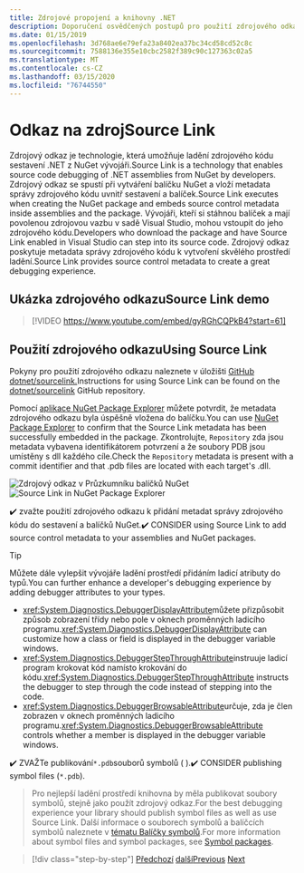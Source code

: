 ```yaml
---
title: Zdrojové propojení a knihovny .NET
description: Doporučení osvědčených postupů pro použití zdrojového odkazu ke zlepšení ladění knihoven .NET.
ms.date: 01/15/2019
ms.openlocfilehash: 3d768ae6e79efa23a8402ea37bc34cd58cd52c8c
ms.sourcegitcommit: 7588136e355e10cbc2582f389c90c127363c02a5
ms.translationtype: MT
ms.contentlocale: cs-CZ
ms.lasthandoff: 03/15/2020
ms.locfileid: "76744550"
---
```

# <a name="source-link"></a><span data-ttu-id="17b24-103">Odkaz na zdroj</span><span class="sxs-lookup"><span data-stu-id="17b24-103">Source Link</span></span>

<span data-ttu-id="17b24-104">Zdrojový odkaz je technologie, která umožňuje ladění zdrojového kódu sestavení .NET z NuGet vývojáři.</span><span class="sxs-lookup"><span data-stu-id="17b24-104">Source Link is a technology that enables source code debugging of .NET assemblies from NuGet by developers.</span></span> <span data-ttu-id="17b24-105">Zdrojový odkaz se spustí při vytváření balíčku NuGet a vloží metadata správy zdrojového kódu uvnitř sestavení a balíček.</span><span class="sxs-lookup"><span data-stu-id="17b24-105">Source Link executes when creating the NuGet package and embeds source control metadata inside assemblies and the package.</span></span> <span data-ttu-id="17b24-106">Vývojáři, kteří si stáhnou balíček a mají povolenou zdrojovou vazbu v sadě Visual Studio, mohou vstoupit do jeho zdrojového kódu.</span><span class="sxs-lookup"><span data-stu-id="17b24-106">Developers who download the package and have Source Link enabled in Visual Studio can step into its source code.</span></span> <span data-ttu-id="17b24-107">Zdrojový odkaz poskytuje metadata správy zdrojového kódu k vytvoření skvělého prostředí ladění.</span><span class="sxs-lookup"><span data-stu-id="17b24-107">Source Link provides source control metadata to create a great debugging experience.</span></span>

## <a name="source-link-demo"></a><span data-ttu-id="17b24-108">Ukázka zdrojového odkazu</span><span class="sxs-lookup"><span data-stu-id="17b24-108">Source Link demo</span></span>

> [!VIDEO https://www.youtube.com/embed/gyRGhCQPkB4?start=61]

## <a name="using-source-link"></a><span data-ttu-id="17b24-109">Použití zdrojového odkazu</span><span class="sxs-lookup"><span data-stu-id="17b24-109">Using Source Link</span></span>

<span data-ttu-id="17b24-110">Pokyny pro použití zdrojového odkazu naleznete v úložišti [GitHub dotnet/sourcelink.](https://github.com/dotnet/sourcelink/blob/master/README.md)</span><span class="sxs-lookup"><span data-stu-id="17b24-110">Instructions for using Source Link can be found on the [dotnet/sourcelink](https://github.com/dotnet/sourcelink/blob/master/README.md) GitHub repository.</span></span>

<span data-ttu-id="17b24-111">Pomocí [aplikace NuGet Package Explorer](https://github.com/NuGetPackageExplorer/NuGetPackageExplorer) můžete potvrdit, že metadata zdrojového odkazu byla úspěšně vložena do balíčku.</span><span class="sxs-lookup"><span data-stu-id="17b24-111">You can use [NuGet Package Explorer](https://github.com/NuGetPackageExplorer/NuGetPackageExplorer) to confirm that the Source Link metadata has been successfully embedded in the package.</span></span> <span data-ttu-id="17b24-112">Zkontrolujte, `Repository` zda jsou metadata vybavena identifikátorem potvrzení a že soubory PDB jsou umístěny s dll každého cíle.</span><span class="sxs-lookup"><span data-stu-id="17b24-112">Check the `Repository` metadata is present with a commit identifier and that .pdb files are located with each target's .dll.</span></span>

<span data-ttu-id="17b24-113">![Zdrojový odkaz v Průzkumníku balíčků NuGet](./media/sourcelink/nuget-package-explorer-sourcelink.png "Zdrojový odkaz v Průzkumníku balíčků NuGet")</span><span class="sxs-lookup"><span data-stu-id="17b24-113">![Source Link in NuGet Package Explorer](./media/sourcelink/nuget-package-explorer-sourcelink.png "Source Link in NuGet Package Explorer")</span></span>

<span data-ttu-id="17b24-114">✔️ zvažte použití zdrojového odkazu k přidání metadat správy zdrojového kódu do sestavení a balíčků NuGet.</span><span class="sxs-lookup"><span data-stu-id="17b24-114">✔️ CONSIDER using Source Link to add source control metadata to your assemblies and NuGet packages.</span></span>

> [!TIP]
> <span data-ttu-id="17b24-115">Můžete dále vylepšit vývojáře ladění prostředí přidáním ladicí atributy do typů.</span><span class="sxs-lookup"><span data-stu-id="17b24-115">You can further enhance a developer's debugging experience by adding debugger attributes to your types.</span></span>
>
> * <span data-ttu-id="17b24-116"><xref:System.Diagnostics.DebuggerDisplayAttribute>můžete přizpůsobit způsob zobrazení třídy nebo pole v oknech proměnných ladicího programu.</span><span class="sxs-lookup"><span data-stu-id="17b24-116"><xref:System.Diagnostics.DebuggerDisplayAttribute> can customize how a class or field is displayed in the debugger variable windows.</span></span>
> * <span data-ttu-id="17b24-117"><xref:System.Diagnostics.DebuggerStepThroughAttribute>instruuje ladicí program krokovat kód namísto krokování do kódu.</span><span class="sxs-lookup"><span data-stu-id="17b24-117"><xref:System.Diagnostics.DebuggerStepThroughAttribute> instructs the debugger to step through the code instead of stepping into the code.</span></span>
> * <span data-ttu-id="17b24-118"><xref:System.Diagnostics.DebuggerBrowsableAttribute>určuje, zda je člen zobrazen v oknech proměnných ladicího programu.</span><span class="sxs-lookup"><span data-stu-id="17b24-118"><xref:System.Diagnostics.DebuggerBrowsableAttribute> controls whether a member is displayed in the debugger variable windows.</span></span>

<span data-ttu-id="17b24-119">✔️ ZVAŽTe publikování`*.pdb`souborů symbolů ( ).</span><span class="sxs-lookup"><span data-stu-id="17b24-119">✔️ CONSIDER publishing symbol files (`*.pdb`).</span></span>

> <span data-ttu-id="17b24-120">Pro nejlepší ladění prostředí knihovna by měla publikovat soubory symbolů, stejně jako použít zdrojový odkaz.</span><span class="sxs-lookup"><span data-stu-id="17b24-120">For the best debugging experience your library should publish symbol files as well as use Source Link.</span></span> <span data-ttu-id="17b24-121">Další informace o souborech symbolů a balíčcích symbolů naleznete v [tématu Balíčky symbolů](./nuget.md#symbol-packages).</span><span class="sxs-lookup"><span data-stu-id="17b24-121">For more information about symbol files and symbol packages, see [Symbol packages](./nuget.md#symbol-packages).</span></span>

>[!div class="step-by-step"]
><span data-ttu-id="17b24-122">[Předchozí](dependencies.md)
>[další](publish-nuget-package.md)</span><span class="sxs-lookup"><span data-stu-id="17b24-122">[Previous](dependencies.md)
[Next](publish-nuget-package.md)</span></span>
